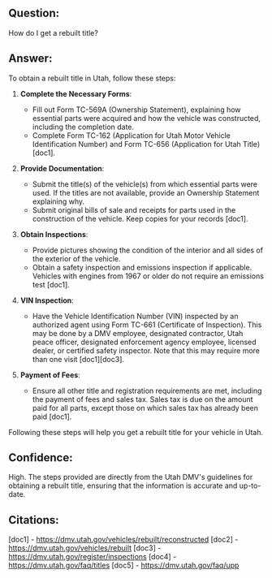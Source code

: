 ## Question: 
How do I get a rebuilt title?
## Answer: 
To obtain a rebuilt title in Utah, follow these steps:

1. **Complete the Necessary Forms**:
   - Fill out Form TC-569A (Ownership Statement), explaining how essential parts were acquired and how the vehicle was constructed, including the completion date.
   - Complete Form TC-162 (Application for Utah Motor Vehicle Identification Number) and Form TC-656 (Application for Utah Title) [doc1].

2. **Provide Documentation**:
   - Submit the title(s) of the vehicle(s) from which essential parts were used. If the titles are not available, provide an Ownership Statement explaining why.
   - Submit original bills of sale and receipts for parts used in the construction of the vehicle. Keep copies for your records [doc1].

3. **Obtain Inspections**:
   - Provide pictures showing the condition of the interior and all sides of the exterior of the vehicle.
   - Obtain a safety inspection and emissions inspection if applicable. Vehicles with engines from 1967 or older do not require an emissions test [doc1].

4. **VIN Inspection**:
   - Have the Vehicle Identification Number (VIN) inspected by an authorized agent using Form TC-661 (Certificate of Inspection). This may be done by a DMV employee, designated contractor, Utah peace officer, designated enforcement agency employee, licensed dealer, or certified safety inspector. Note that this may require more than one visit [doc1][doc3].

5. **Payment of Fees**:
   - Ensure all other title and registration requirements are met, including the payment of fees and sales tax. Sales tax is due on the amount paid for all parts, except those on which sales tax has already been paid [doc1].

Following these steps will help you get a rebuilt title for your vehicle in Utah.

## Confidence: 
High. The steps provided are directly from the Utah DMV's guidelines for obtaining a rebuilt title, ensuring that the information is accurate and up-to-date.


## Citations:
[doc1] - https://dmv.utah.gov/vehicles/rebuilt/reconstructed
[doc2] - https://dmv.utah.gov/vehicles/rebuilt
[doc3] - https://dmv.utah.gov/register/inspections
[doc4] - https://dmv.utah.gov/faq/titles
[doc5] - https://dmv.utah.gov/faq/upp
